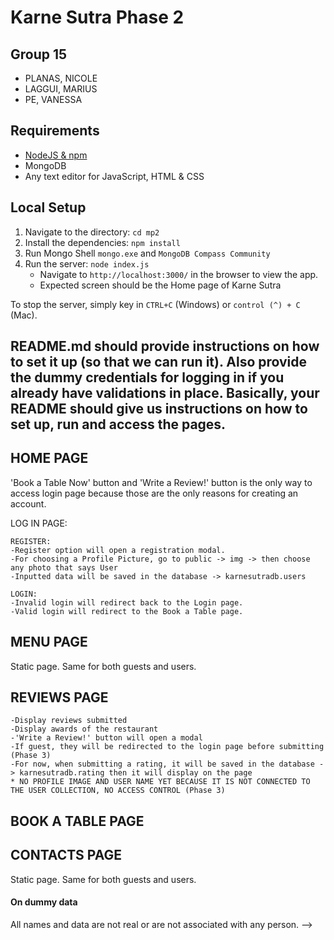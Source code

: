 # Karne Sutra Phase 2
## Group 15
* PLANAS, NICOLE
* LAGGUI, MARIUS
* PE, VANESSA

## Requirements
* [NodeJS & npm](https://www.npmjs.com/get-npm)
* MongoDB
* Any text editor for JavaScript, HTML & CSS

## Local Setup
1. Navigate to the directory: `cd mp2`
2. Install the dependencies: `npm install`
3. Run Mongo Shell `mongo.exe` and `MongoDB Compass Community`
3. Run the server: `node index.js`
    * Navigate to `http://localhost:3000/` in the browser to view the app.
    * Expected screen should be the Home page of Karne Sutra

To stop the server, simply key in `CTRL+C` (Windows) or `control (^) + C` (Mac).

## README.md should provide instructions on how to set it up (so that we can run it). Also provide the dummy credentials for logging in if you already have validations in place. Basically, your README should give us instructions on how to set up, run and access the pages.

## HOME PAGE
'Book a Table Now' button and 'Write a Review!' button is the only way to access login page because those are the only reasons for creating an account.

LOG IN PAGE:

    REGISTER:
    -Register option will open a registration modal.
    -For choosing a Profile Picture, go to public -> img -> then choose any photo that says User
    -Inputted data will be saved in the database -> karnesutradb.users

    LOGIN:
    -Invalid login will redirect back to the Login page.
    -Valid login will redirect to the Book a Table page.

## MENU PAGE
Static page. Same for both guests and users.

## REVIEWS PAGE

    -Display reviews submitted
    -Display awards of the restaurant
    -'Write a Review!' button will open a modal
    -If guest, they will be redirected to the login page before submitting (Phase 3)
    -For now, when submitting a rating, it will be saved in the database -> karnesutradb.rating then it will display on the page
    * NO PROFILE IMAGE AND USER NAME YET BECAUSE IT IS NOT CONNECTED TO THE USER COLLECTION, NO ACCESS CONTROL (Phase 3)

## BOOK A TABLE PAGE

## CONTACTS PAGE
Static page. Same for both guests and users.

#### On dummy data
All names and data are not real or are not associated with any person. -->
